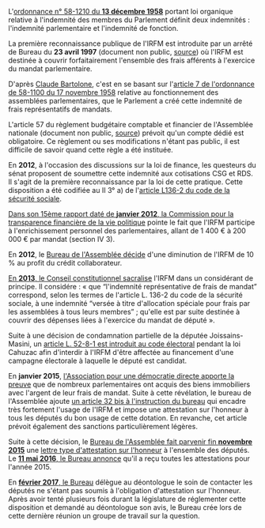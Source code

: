 L'[ordonnance n° 58-1210 du **13 décembre 1958**](https://www.legifrance.gouv.fr/affichTexte.do?cidTexte=JORFTEXT000000705195&categorieLien=cid&) portant loi organique relative à l'indemnité des membres du Parlement définit deux indemnités : l'indemnité parlementaire et l'indemnité de fonction.


La première reconnaissance publique de l'IRFM est introduite par un arrêté de Bureau du **23 avril 1997** (document non public, [source](http://www2.assemblee-nationale.fr/static/deontologue/deontologue_rapport_2016.pdf#page=28?)) où l'IRFM est destinée à couvrir forfaitairement l'ensemble des frais afférents à l'exercice du mandat parlementaire.


D'après [Claude Bartolone](http://www.assemblee-nationale.fr/presidence/communique-20160419.pdf?), c'est en se basant sur l'[article 7 de l'ordonnance de 58-1100 du 17 novembre 1958](https://www.legifrance.gouv.fr/affichTexte.do?cidTexte=JORFTEXT000000705067&categorieLien=cid#LEGIARTI000006530066) relative au fonctionnement des assemblées parlementaires, que le Parlement a créé cette indemnité de frais représentatifs de mandats.


L'article 57 du règlement budgétaire comptable et financier de l'Assemblée nationale (document non public, [source](http://laurence-abeille.fr/wp-content/uploads/2017/02/6800-g%C3%A9n%C3%A9rale-IRFM-janvier-2017.pdf#page=6?)) prévoit qu'un compte dédié est obligatoire. Ce règlement ou ses modifications n'étant pas public, il est difficile de savoir quand cette règle a été instituée.


En **2012**, à l'occasion des discussions sur la loi de finance, les questeurs du sénat proposent de soumettre cette indemnité aux cotisations CSG et RDS. Il s'agit de la première reconnaissance par la loi de cette pratique. Cette disposition a été codifiée au II 3° a) de l'[article L136-2 du code de la sécurité sociale](https://www.legifrance.gouv.fr/affichCodeArticle.do?idArticle=LEGIARTI000028434479&cidTexte=LEGITEXT000006073189&).


[Dans son 15ème rapport daté de **janvier 2012**, la Commission pour la transparence financière de la vie politique](https://www.legifrance.gouv.fr/affichTexte.do?cidTexte=JORFTEXT000025195915&) pointe le fait que l'IRFM participe à l'enrichissement personnel des parlementaires, allant de 1 400 € à 200 000 € par mandat (section IV 3).


En **2012**, le [Bureau de l'Assemblée décide](http://www2.assemblee-nationale.fr/14/le-bureau-de-l-assemblee-nationale/comptes-rendus-et-convocation/2012/reunion-du-mercredi-10-octobre-2012?) d'une diminution de l'IRFM de 10 % au profit du crédit collaborateur.


[En **2013**, le Conseil constitutionnel sacralise](http://www.conseil-constitutionnel.fr/conseil-constitutionnel/francais/les-decisions/acces-par-date/decisions-depuis-1959/2013/2013-4795-an/decision-n-2013-4795-an-du-1-mars-2013.136317.html?) l'IRFM dans un considérant de principe. Il considére : « que “l'indemnité représentative de frais de mandat” correspond, selon les termes de l'article L. 136-2 du code de la sécurité sociale, à une indemnité “versée à titre d'allocation spéciale pour frais par les assemblées à tous leurs membres” ; qu'elle est par suite destinée à couvrir des dépenses liées à l'exercice du mandat de député ».


Suite à une décision de condamnation partielle de la députée Joissains-Masini, un [article L. 52-8-1 est introduit au code électoral](https://www.legifrance.gouv.fr/affichCodeArticle.do?idArticle=LEGIARTI000028057973&cidTexte=LEGITEXT000006070239&dateTexte=20170513&categorieLien=id&) pendant la loi Cahuzac afin d'interdir à l'IRFM d'être affectée au financement d'une campagne électorale à laquelle le député est candidat.


En **janvier 2015**, [l'Association pour une démocratie directe apporte la preuve](http://www.pour-une-democratie-directe.fr/2015/01/07/lassociation-demande-aux-deputes-de-justifier-lutilisation-de-lirfm/?) que de nombreux parlementaires ont acquis des biens immobiliers avec l'argent de leur frais de mandat. Suite à cette révélation, le bureau de l'Assemblée ajoute [un article 32 bis à l'instruction du bureau](http://www.assemblee-nationale.fr/connaissance/reglement_2015_01.pdf#page=152?) qui encadre très fortement l'usage de l'IRFM et impose une attestation sur l'honneur à tous les députés du bon usage de cette dotation. En revanche, cet article prévoit également des sanctions particulièrement légères.


Suite à cette décision, le [Bureau de l'Assemblée fait parvenir fin **novembre 2015**](http://www2.assemblee-nationale.fr/14/le-bureau-de-l-assemblee-nationale/comptes-rendus-et-convocation/2015/reunion-du-mercredi-25-novembre-2015?) une [lettre type d'attestation sur l'honneur](http://laurence-abeille.fr/wp-content/uploads/2017/02/6800-g%C3%A9n%C3%A9rale-IRFM-janvier-2017.pdf?) à l'ensemble des députés. Le [**11 mai 2016**, le Bureau annonce](http://www2.assemblee-nationale.fr/14/le-bureau-de-l-assemblee-nationale/comptes-rendus-et-convocation/2016/reunion-du-mercredi-11-mai-2016?) qu'il a reçu toutes les attestations pour l'année 2015.


En [**février 2017**, le Bureau](http://www2.assemblee-nationale.fr/14/le-bureau-de-l-assemblee-nationale/comptes-rendus-et-convocation/2017/reunion-du-mercredi-22-fevrier-2017?) délègue au déontologue le soin de contacter les députés ne s'étant pas soumis à l'obligation d'attestation sur l'honneur. Après avoir tenté plusieurs fois durant la législature de réglementer cette disposition et demandé au déontologue son avis, le Bureau crée lors de cette dernière réunion un groupe de travail sur la question.
